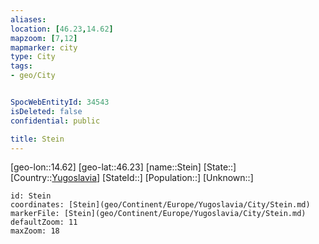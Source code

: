 ```yaml
---
aliases: 
location: [46.23,14.62]
mapzoom: [7,12] 
mapmarker: city 
type: City
tags:
- geo/City


SpocWebEntityId: 34543
isDeleted: false
confidential: public

title: Stein
---
```

[geo-lon::14.62]
[geo-lat::46.23]
[name::Stein]
[State::]
[Country::[Yugoslavia](geo/Continent/Europe/Yugoslavia.md)]
[StateId::]
[Population::]
[Unknown::]


```leaflet
id: Stein
coordinates: [Stein](geo/Continent/Europe/Yugoslavia/City/Stein.md)
markerFile: [Stein](geo/Continent/Europe/Yugoslavia/City/Stein.md)
defaultZoom: 11 
maxZoom: 18
```


